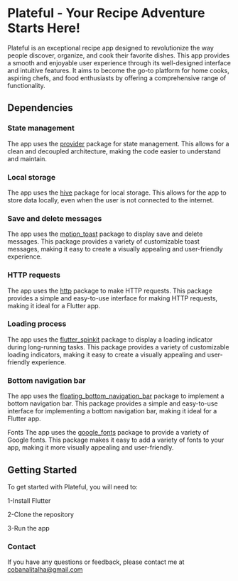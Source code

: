 # Plateful - Your Recipe Adventure Starts Here!

Plateful is an exceptional recipe app designed to revolutionize the way people discover, organize, and cook their favorite dishes. This app provides a smooth and enjoyable user experience through its well-designed interface and intuitive features. It aims to become the go-to platform for home cooks, aspiring chefs, and food enthusiasts by offering a comprehensive range of functionality.

## Dependencies

### State management
The app uses the  <a href="https://pub.dev/packages/provider">provider</a> package for state management. This allows for a clean and decoupled architecture, making the code easier to understand and maintain.

### Local storage
The app uses the <a href="https://pub.dev/packages/hive">hive</a> package for local storage. This allows for the app to store data locally, even when the user is not connected to the internet.

### Save and delete messages
The app uses the <a href="https://pub.dev/packages/motion_toast">motion_toast</a> package to display save and delete messages. This package provides a variety of customizable toast messages, making it easy to create a visually appealing and user-friendly experience.

### HTTP requests
The app uses the  <a href="https://pub.dev/packages/http">http</a> package to make HTTP requests. This package provides a simple and easy-to-use interface for making HTTP requests, making it ideal for a Flutter app.

### Loading process
The app uses the  <a href="https://pub.dev/packages/flutter_spinkit">flutter_spinkit</a> package to display a loading indicator during long-running tasks. This package provides a variety of customizable loading indicators, making it easy to create a visually appealing and user-friendly experience.

### Bottom navigation bar
The app uses the  <a href="https://pub.dev/packages/floating_bottom_navigation_bar">floating_bottom_navigation_bar</a> package to implement a bottom navigation bar. This package provides a simple and easy-to-use interface for implementing a bottom navigation bar, making it ideal for a Flutter app.

Fonts
The app uses the <a href="https://pub.dev/packages/google_fonts">google_fonts</a> package to provide a variety of Google fonts. This package makes it easy to add a variety of fonts to your app, making it more visually appealing and user-friendly.

## Getting Started
To get started with Plateful, you will need to:

1-Install Flutter

2-Clone the repository

3-Run the app

### Contact
If you have any questions or feedback, please contact me at cobanalitalha@gmail.com

